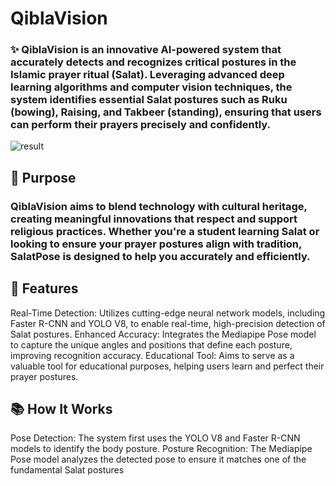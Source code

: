 # QiblaVision

### ✨ QiblaVision is an innovative AI-powered system that accurately detects and recognizes critical postures in the Islamic prayer ritual (Salat). Leveraging advanced deep learning algorithms and computer vision techniques, the system identifies essential Salat postures such as Ruku (bowing), Raising, and Takbeer (standing), ensuring that users can perform their prayers precisely and confidently.

![result](https://github.com/user-attachments/assets/6f65633b-49d9-4b74-99e8-25e5eb6544a5)

## 🎯 Purpose

### QiblaVision aims to blend technology with cultural heritage, creating meaningful innovations that respect and support religious practices. Whether you're a student learning Salat or looking to ensure your prayer postures align with tradition, SalatPose is designed to help you accurately and efficiently.

## 🚀 Features

Real-Time Detection: Utilizes cutting-edge neural network models, including Faster R-CNN and YOLO V8, to enable real-time, high-precision detection of Salat postures.
Enhanced Accuracy: Integrates the Mediapipe Pose model to capture the unique angles and positions that define each posture, improving recognition accuracy.
Educational Tool: Aims to serve as a valuable tool for educational purposes, helping users learn and perfect their prayer postures.

## 📚 How It Works

Pose Detection: The system first uses the YOLO V8 and Faster R-CNN models to identify the body posture.
Posture Recognition: The Mediapipe Pose model analyzes the detected pose to ensure it matches one of the fundamental Salat postures
